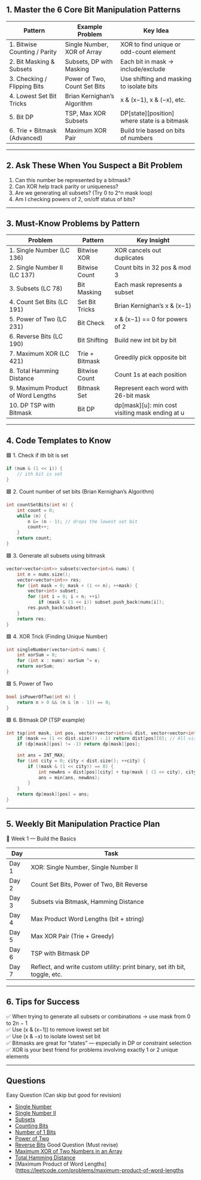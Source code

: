 ## 1. Master the 6 Core Bit Manipulation Patterns

| Pattern                      | Example Problem              | Key Idea                                     |
| ---------------------------- | ---------------------------- | -------------------------------------------- |
| 1. Bitwise Counting / Parity | Single Number, XOR of Array  | XOR to find unique or odd-count element      |
| 2. Bit Masking & Subsets     | Subsets, DP with Masking     | Each bit in mask → include/exclude           |
| 3. Checking / Flipping Bits  | Power of Two, Count Set Bits | Use shifting and masking to isolate bits     |
| 4. Lowest Set Bit Tricks     | Brian Kernighan’s Algorithm  | x & (x−1), x & (−x), etc.                    |
| 5. Bit DP                    | TSP, Max XOR Subsets         | DP[state][position] where state is a bitmask |
| 6. Trie + Bitmask (Advanced) | Maximum XOR Pair             | Build trie based on bits of numbers          |

---

## 2. Ask These When You Suspect a Bit Problem

1. Can this number be represented by a bitmask?    
2. Can XOR help track parity or uniqueness?
3. Are we generating all subsets? (Try 0 to 2^n mask loop)
4. Am I checking powers of 2, on/off status of bits?

---

## 3. Must-Know Problems by Pattern

| Problem                            | Pattern        | Key Insight                                     |
| ---------------------------------- | -------------- | ----------------------------------------------- |
| 1. Single Number (LC 136)          | Bitwise XOR    | XOR cancels out duplicates                      |
| 2. Single Number II (LC 137)       | Bitwise Count  | Count bits in 32 pos & mod 3                    |
| 3. Subsets (LC 78)                 | Bit Masking    | Each mask represents a subset                   |
| 4. Count Set Bits (LC 191)         | Set Bit Tricks | Brian Kernighan’s x & (x−1)                     |
| 5. Power of Two (LC 231)           | Bit Check      | x & (x−1) == 0 for powers of 2                  |
| 6. Reverse Bits (LC 190)           | Bit Shifting   | Build new int bit by bit                        |
| 7. Maximum XOR (LC 421)            | Trie + Bitmask | Greedily pick opposite bit                      |
| 8. Total Hamming Distance          | Bitwise Count  | Count 1s at each position                       |
| 9. Maximum Product of Word Lengths | Bitmask Set    | Represent each word with 26-bit mask            |
| 10. DP TSP with Bitmask            | Bit DP         | dp[mask][u]: min cost visiting mask ending at u |

---

## 4. Code Templates to Know

🟩 1. Check if ith bit is set  

```cpp
if (num & (1 << i)) {
    // ith bit is set
}
```

🟩 2. Count number of set bits (Brian Kernighan’s Algorithm)

```cpp
int countSetBits(int n) {
    int count = 0;
    while (n) {
        n &= (n - 1); // drops the lowest set bit
        count++;
    }
    return count;
}
```

🟩 3. Generate all subsets using bitmask

```cpp
vector<vector<int>> subsets(vector<int>& nums) {
    int n = nums.size();
    vector<vector<int>> res;
    for (int mask = 0; mask < (1 << n); ++mask) {
        vector<int> subset;
        for (int i = 0; i < n; ++i)
            if (mask & (1 << i)) subset.push_back(nums[i]);
        res.push_back(subset);
    }
    return res;
}
```

🟩 4. XOR Trick (Finding Unique Number)

```cpp
int singleNumber(vector<int>& nums) {
    int xorSum = 0;
    for (int x : nums) xorSum ^= x;
    return xorSum;
}
```

🟩 5. Power of Two

```cpp
bool isPowerOfTwo(int n) {
    return n > 0 && (n & (n - 1)) == 0;
}
```

🟩 6. Bitmask DP (TSP example)

```cpp
int tsp(int mask, int pos, vector<vector<int>>& dist, vector<vector<int>>& dp) {
    if (mask == (1 << dist.size()) - 1) return dist[pos][0]; // All visited
    if (dp[mask][pos] != -1) return dp[mask][pos];
    
    int ans = INT_MAX;
    for (int city = 0; city < dist.size(); ++city) {
        if ((mask & (1 << city)) == 0) {
            int newAns = dist[pos][city] + tsp(mask | (1 << city), city, dist, dp);
            ans = min(ans, newAns);
        }
    }
    return dp[mask][pos] = ans;
}
```

---

## 5. Weekly Bit Manipulation Practice Plan

📅 Week 1 — Build the Basics

| Day   | Task                                                                       |
| ----- | -------------------------------------------------------------------------- |
| Day 1 | XOR: Single Number, Single Number II                                       |
| Day 2 | Count Set Bits, Power of Two, Bit Reverse                                  |
| Day 3 | Subsets via Bitmask, Hamming Distance                                      |
| Day 4 | Max Product Word Lengths (bit + string)                                    |
| Day 5 | Max XOR Pair (Trie + Greedy)                                               |
| Day 6 | TSP with Bitmask DP                                                        |
| Day 7 | Reflect, and write custom utility: print binary, set ith bit, toggle, etc. |

---

## 6. Tips for Success

✅ When trying to generate all subsets or combinations → use mask from 0 to 2n − 1  
✅ Use (x & (x−1)) to remove lowest set bit  
✅ Use (x & −x) to isolate lowest set bit  
✅ Bitmasks are great for “states” — especially in DP or constraint selection  
✅ XOR is your best friend for problems involving exactly 1 or 2 unique elements

---
## Questions
Easy Question (Can skip but good for revision)
- [Single Number](https://leetcode.com/problems/single-number/)
- [Single Number II](https://leetcode.com/problems/single-number-ii/)
- [Subsets](https://leetcode.com/problems/subsets/)
- [Counting Bits](https://leetcode.com/problems/counting-bits/)
- [Number of 1 Bits](https://leetcode.com/problems/number-of-1-bits/)
- [Power of Two](https://leetcode.com/problems/power-of-two/)
- [Reverse Bits](https://leetcode.com/problems/reverse-bits/)
Good Question (Must revise)
- [Maximum XOR of Two Numbers in an Array](https://leetcode.com/problems/maximum-xor-of-two-numbers-in-an-array/)
- [Total Hamming Distance](https://leetcode.com/problems/total-hamming-distance/)
- [Maximum Product of Word Lengths](https://leetcode.com/problems/maximum-product-of-word-lengths